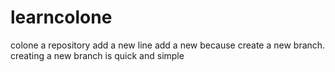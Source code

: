 # learncolone
colone a repository
add a new line
add a new because create a new branch.
creating a new branch is quick and simple
